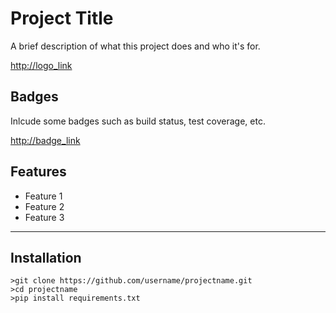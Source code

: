 # Project Title

A brief description of what this project does and who it's for.


<http://logo_link>

## Badges

Inlcude some badges such as build status, test coverage, etc.

<http://badge_link>

## Features

* Feature 1
* Feature 2
* Feature 3

----

## Installation

```
>git clone https://github.com/username/projectname.git
>cd projectname
>pip install requirements.txt
```
